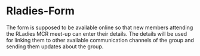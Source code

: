 # Rladies-Form
The form is supposed to be available online so that new members attending the RLadies MCR meet-up 
can enter their details. The details will be used for linking them to other available communication channels of the group and 
sending them updates about the group.
